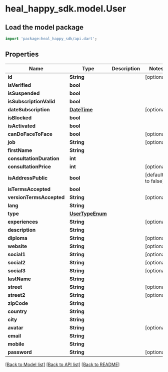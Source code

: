 # heal_happy_sdk.model.User

## Load the model package
```dart
import 'package:heal_happy_sdk/api.dart';
```

## Properties
Name | Type | Description | Notes
------------ | ------------- | ------------- | -------------
**id** | **String** |  | [optional] 
**isVerified** | **bool** |  | 
**isSuspended** | **bool** |  | 
**isSubscriptionValid** | **bool** |  | 
**dateSubscription** | [**DateTime**](DateTime.md) |  | [optional] 
**isBlocked** | **bool** |  | 
**isActivated** | **bool** |  | 
**canDoFaceToFace** | **bool** |  | [optional] 
**job** | **String** |  | [optional] 
**firstName** | **String** |  | 
**consultationDuration** | **int** |  | 
**consultationPrice** | **int** |  | [optional] 
**isAddressPublic** | **bool** |  | [default to false]
**isTermsAccepted** | **bool** |  | 
**versionTermsAccepted** | **String** |  | [optional] 
**lang** | **String** |  | 
**type** | [**UserTypeEnum**](UserTypeEnum.md) |  | 
**experiences** | **String** |  | [optional] 
**description** | **String** |  | 
**diploma** | **String** |  | [optional] 
**website** | **String** |  | [optional] 
**social1** | **String** |  | [optional] 
**social2** | **String** |  | [optional] 
**social3** | **String** |  | [optional] 
**lastName** | **String** |  | 
**street** | **String** |  | [optional] 
**street2** | **String** |  | [optional] 
**zipCode** | **String** |  | 
**country** | **String** |  | 
**city** | **String** |  | 
**avatar** | **String** |  | [optional] 
**email** | **String** |  | 
**mobile** | **String** |  | 
**password** | **String** |  | [optional] 

[[Back to Model list]](../README.md#documentation-for-models) [[Back to API list]](../README.md#documentation-for-api-endpoints) [[Back to README]](../README.md)


